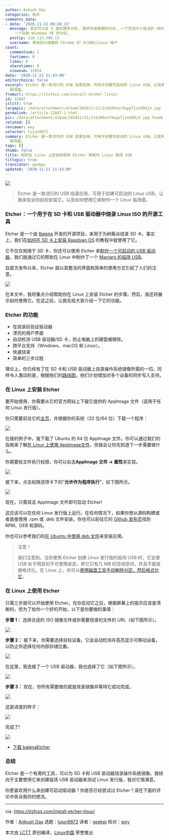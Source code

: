 ```yaml
---
author: Ankush Das
categories: 技术
comments_data:
- date: '2020-11-22 09:49:13'
  message: 其实可以在 U 盘创建多分区. 提供存放数据的分区, 一个空间大小适当的 GRUB 启动分区, 一个存放 Linux Live USB 的分区,
    一个存放 Windows PE 的分区.
  postip: 118.113.208.12
  username: 来自四川成都的 Chrome 87.0|GNU/Linux 用户
count:
  commentnum: 1
  favtimes: 0
  likes: 0
  sharetimes: 0
  viewnum: 12954
date: '2020-11-21 21:43:00'
editorchoice: false
excerpt: Etcher 是一款流行的 USB 烧录应用，可用于创建可启动的 Linux USB。让我来告诉你如何安装它，以及如何使用它来制作一个 Linux
  临场盘。
fromurl: https://itsfoss.com/install-etcher-linux/
id: 12847
islctt: true
largepic: /data/attachment/album/202011/21/214209xor9upp7jznd9djd.jpg
permalink: /article-12847-1.html
pic: /data/attachment/album/202011/21/214209xor9upp7jznd9djd.jpg.thumb.jpg
related: []
reviewer: wxy
selector: lujun9972
summary: Etcher 是一款流行的 USB 烧录应用，可用于创建可启动的 Linux USB。让我来告诉你如何安装它，以及如何使用它来制作一个 Linux
  临场盘。
tags: []
thumb: false
title: 如何在 Linux 上安装和使用 Etcher 来制作 Linux 临场 USB
titlepic: true
translator: geekpi
updated: '2020-11-21 21:43:00'
---
```


![](/data/attachment/album/202011/21/214209xor9upp7jznd9djd.jpg)



> 
> Etcher 是一款流行的 USB 烧录应用，可用于创建可启动的 Linux USB。让我来告诉你如何安装它，以及如何使用它来制作一个 Linux 临场盘。
> 
> 
> 


### Etcher：一个用于在 SD 卡和 USB 驱动器中烧录 Linux ISO 的开源工具


Etcher 是一个由 [Balena](https://www.balena.io/) 开发的开源项目，来用于为树莓派烧录 SD 卡。事实上，我们在[如何在 SD 卡上安装 Raspbian OS](https://itsfoss.com/tutorial-how-to-install-raspberry-pi-os-raspbian-wheezy/) 的教程中就使用了它。


它不仅仅局限于 SD 卡，你还可以使用 Etcher 来[制作一个可启动的 USB 驱动器](https://itsfoss.com/create-bootable-ubuntu-usb-drive-mac-os/)，我们就通过它的帮助在 Linux 中制作了一个 [Manjaro 的临场 USB](https://itsfoss.com/create-live-usb-manjaro-linux/)。


自首次发布以来，Etcher 就以其整洁的界面和简单的使用方式引起了人们的注意。


![](/data/attachment/album/202011/21/215309grgvge57zmqoft7r.png)


在本文中，我将重点介绍帮助你在 Linux 上安装 Etcher 的步骤。然后，我还将展示如何使用它。在这之前，让我先给大家介绍一下它的功能。


### Etcher 的功能


* 在烧录前验证驱动器
* 漂亮的用户界面
* 自动检测 USB 驱动器/SD 卡，防止电脑上的硬盘被擦除。
* 跨平台支持（Windows、macOS 和 Linux）。
* 快速烧录
* 简单的三步过程


理论上，你已经有了在 SD 卡和 USB 驱动器上烧录操作系统镜像所需的一切。同样令人激动的是，根据他们的[路线图](https://github.com/balena-io/etcher/milestones)，他们计划增加对多个设备的同步写入支持。


### 在 Linux 上安装 Etcher


要开始使用，你需要从它的官方网站上下载它提供的 AppImage 文件（适用于任何 Linux 发行版）。


你只需要前往它的[主页](https://www.balena.io/etcher)，并根据你的系统（32 位/64 位）下载一个程序：


![](/data/attachment/album/202011/21/215328mgwhqov2ye277heo.png)


在我的例子中，我下载了 Ubuntu 的 64 位 AppImage 文件。你可以通过我们的指南来了解[在 Linux 上使用 AppImage文件](https://itsfoss.com/use-appimage-linux/)，但我会让你先知道下一步需要做什么。


你需要给文件执行权限，你可以右击**AppImage 文件 -> 属性**来实现。


![](/data/attachment/album/202011/21/215345n7tjsrsmwr88etr8.jpg)


接下来，点击权限选项卡下的“**允许作为程序执行**”，如下图所示。


![](/data/attachment/album/202011/21/215405gv41uzjto0oi6872.jpg)


现在，只需双击 AppImage 文件即可启动 Etcher!


这应该可以在任何 Linux 发行版上运行。在任何情况下，如果你想从源码构建或者直接使用 .rpm 或 .deb 文件安装，你也可以前往它的 [Github 发布页](https://github.com/balena-io/etcher/releases/tag/v1.5.109)找到 RPM、DEB 和源码。


你也可以参考我们的[在 Ubuntu 中使用 deb 文件](https://itsfoss.com/install-deb-files-ubuntu/)来安装应用。



> 
> 注意！
> 
> 
> 我们注意到，当你使用 Etcher 创建 Linux 发行版的临场 USB 时，它会使 USB 处于明显的不可使用状态，即它只有几 MB 的空闲空间，并且不能直接格式化。在 Linux 上，你可以[使用磁盘工具手动删除分区，然后格式化它](https://itsfoss.com/cant-format-usb-disk/)。
> 
> 
> 


### 在 Linux 上使用 Etcher


只需三步就可以开始使用 Etcher。在你启动它之后，根据屏幕上的提示应该是清晰的，但为了给你一个好的开始，以下是你要做的事情：


**步骤 1：** 选择合适的 ISO 镜像文件或你需要烧录的文件的 URL（如下图所示）。


![](/data/attachment/album/202011/21/215427absonqs1sy5cbyo1.jpg)


**步骤 2：** 接下来，你需要选择目标设备。它会自动检测并高亮显示可移动设备，以防止你选择任何内部存储位置。


![](/data/attachment/album/202011/21/215442jzunv2w2zpht6pwv.jpg)


在这里，我连接了一个 USB 驱动器，我也选择了它（如下图所示）。


![](/data/attachment/album/202011/21/215456yyssma3tcaft7a34.jpg)


**步骤 3：** 现在，你所有需要做的就是烧录镜像并等待它成功完成。


![](/data/attachment/album/202011/21/215507ea544eda4d4uaqea.jpg)


这是进度的样子：


![](/data/attachment/album/202011/21/215518yn0vxvu0vpn00ntp.jpg)


完成了!


![](/data/attachment/album/202011/21/215532vp2drdbd0xwx1rv0.jpg)


* [下载 balenaEtcher](https://www.balena.io/etcher)


### 总结


Etcher 是一个有用的工具，可以为 SD 卡和 USB 驱动器烧录操作系统镜像。我倾向于主要使用它来创建临场 USB 驱动器来测试 Linux 发行版，我对它很满意。


你更喜欢用什么来创建可启动驱动器？你是否已经尝试过 Etcher？请在下面的评论中告诉我你的想法。




---


via: <https://itsfoss.com/install-etcher-linux/>


作者：[Ankush Das](https://itsfoss.com/author/ankush/) 选题：[lujun9972](https://github.com/lujun9972) 译者：[geekpi](https://github.com/geekpi) 校对：[wxy](https://github.com/wxy)


本文由 [LCTT](https://github.com/LCTT/TranslateProject) 原创编译，[Linux中国](https://linux.cn/) 荣誉推出